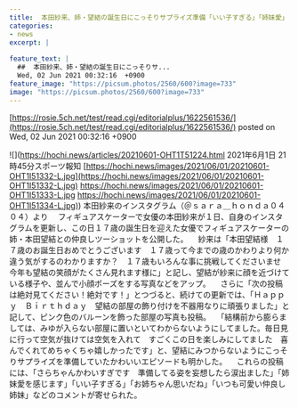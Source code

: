 ```yaml
---
title:  本田紗来、姉・望結の誕生日にこっそりサプライズ準備「いい子すぎる」「姉妹愛」  
categories:
- news
excerpt: |
  
feature_text: |
  ##  本田紗来、姉・望結の誕生日にこっそりサ...
  Wed, 02 Jun 2021 00:32:16  +0900
feature_image: "https://picsum.photos/2560/600?image=733"
image: "https://picsum.photos/2560/600?image=733"
---
```


[https://rosie.5ch.net/test/read.cgi/editorialplus/1622561536/](https://rosie.5ch.net/test/read.cgi/editorialplus/1622561536/)
posted on Wed, 02 Jun 2021 00:32:16  +0900

<!--more-->

![](https://hochi.news/articles/20210601-OHT1T51224.html 2021年6月1日 21時45分スポーツ報知 [https://hochi.news/images/2021/06/01/20210601-OHT1I51332-L.jpg](https://hochi.news/images/2021/06/01/20210601-OHT1I51332-L.jpg) https://hochi.news/images/2021/06/01/20210601-OHT1I51333-L.jpg [https://hochi.news/images/2021/06/01/20210601-OHT1I51334-L.jpg)](https://hochi.news/images/2021/06/01/20210601-OHT1I51334-L.jpg)) 本田紗来のインスタグラム（＠ｓａｒａ＿ｈｏｎｄａ０４０４）より 　フィギュアスケーターで女優の本田紗来が１日、自身のインスタグラムを更新し、この日１７歳の誕生日を迎えた女優でフィギュアスケーターの姉・本田望結との仲良しツーショットを公開した。 　紗来は「本田望結様　１７歳のお誕生日おめでとうございます　１７歳って今までの歳のかわりより何か違う気がするのわかりますか？　１７歳もいろんな事に挑戦してくださいませ　今年も望結の笑顔がたくさん見れます様に」と記し、望結が紗来に顔を近づけている様子や、並んで小顔ポーズをする写真などをアップ。 　さらに「次の投稿は絶対見てください！絶対です！」とつづると、続けての更新では、「Ｈａｐｐｙ　Ｂｉｒｔｈｄａｙ　望結の部屋の飾り付けを不器用なりに頑張りました」と記して、ピンク色のバルーンを飾った部屋の写真も投稿。 　「結構前から膨らましては、みゆが入らない部屋に置いといてわからないようにしてました。毎日見に行って空気が抜けては空気を入れて　すごくこの日を楽しみにしてました　喜んでくれてめちゃくちゃ嬉しかったです」と、望結にみつからないようにこっそりサプライズを準備していたかわいいエピソードも明かした。 　これらの投稿には、「さらちゃんかわいすぎです　準備してる姿を妄想したら涙出ました」「姉妹愛を感じます」「いい子すぎる」「お姉ちゃん思いだね」「いつも可愛い仲良し姉妹」などのコメントが寄せられた。
